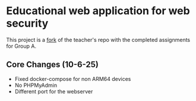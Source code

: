 # Educational web application for web security
This project is a [fork](https://github.com/CarloRuheAlfa/secureprogramminglessons) of the teacher's repo with the completed assignments for Group A.


## Core Changes (10-6-25)
- Fixed docker-compose for non ARM64 devices
- No PHPMyAdmin
- Different port for the webserver